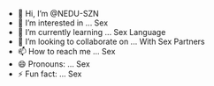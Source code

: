 - 👋 Hi, I’m @NEDU-SZN
- 👀 I’m interested in ... Sex
- 🌱 I’m currently learning ... Sex Language
- 💞️ I’m looking to collaborate on ... With Sex Partners
- 📫 How to reach me ... Sex
- 😄 Pronouns: ... Sex
- ⚡ Fun fact: ... Sex

<!---
NEDU-SZN/NEDU-SZN is a ✨ special ✨ repository because its `README.md` (this file) appears on your GitHub profile.
You can click the Preview link to take a look at your changes.
--->
